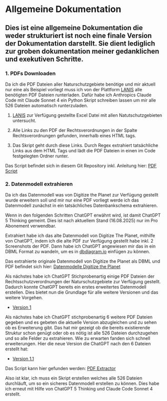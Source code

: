 # Allgemeine Dokumentation

## Dies ist eine allgemeine Dokumentation die weder strukturiert ist noch eine finale Version der Dokumentation darstellt. Sie dient lediglich zur groben dokumentation meiner gedanklichen und exekutiven Schritte.

### 1. PDFs Downloaden

Da ich die PDF Dateien aller Naturschutzgebiete benötige und mir aktuell nur eine als Beispiel vorliegt muss ich von der Plattform [LANIS](https://geodaten.naturschutz.rlp.de/kartendienste_naturschutz/index.php) alle benötigten PDF Dateien runterladen. Dafür habe ich Anthropics Claude Code mit Claude Sonnet 4 ein Python Skript schreiben lassen um mir alle 526 Dateien automatisch runterzuladen. 

1. [LANIS](https://geodaten.naturschutz.rlp.de/kartendienste_naturschutz/index.php) zur Verfügung gestellte Excel Datei mit allen Natutschutzgebieten untersucht. 

2. Alle Links zu den PDF der Rechtsverordnungen in der Spalte Rechtsverordnungen gefunden, innerhalb eines HTML tags. 

3. Das Skript geht durch diese Links. Durch Regex extrahiert tatsächliche Links aus dem HTML Tags und lädt die PDF Dateien in einen im Code festgelegten Ordner runter.

Das Script befindet sich in diesem Git Repository inkl. Anleitung hier: [PDF Script](https://github.com/kerimala/MKUEMRLP/tree/main/scripts/linkDownloadScript)

### 2. Datenmodell extrahieren

Da ich das Datenmodell was von Digitize the Planet zur Verfügung gestellt wurde erweitern soll und mir nur eine PDF vorliegt werde ich das Datenmodell zunächst in ein tatsächliches Datenbankschema extrahieren.

Wenn in den folgenden Schritten ChatGPT erwähnt wird, ist damit ChatGPT 5 Thinking gemeint. Dies ist nach aktuellem Stand (16.08.2025) nur im Pro Abonement verwendbar. 

Extrahiert habe ich das alte Datenmodell von Digitize The Planet, mithilfe von ChatGPT, indem ich die alte PDF zur Verfügung  gestellt habe inkl. 2 Screenshots der PDF. Dann habe ich ChatGPT angewiesen mir das in ein DBML Format zu wandeln, um es in [dbdiagram.io](dbdiagram.io) einfügen zu können.

Das extrahierte originale Datenmodell von Digitize the Planet als DBML und PDF befindet sich hier: [Datenmodelle Digitize the Planet](https://github.com/kerimala/MKUEMRLP/tree/main/datenmodelle/digitizeThePlanet/)

Als nächstes habe ich ChatGPT Stichprobenartig einige PDF Dateien der Rechtsschutzverordnungen der Naturschutzgebiete zur Verfügung gestellt. 
Dadurch konnte ChatGPT bereits ein erstes erweitertes Datenmodell erstellen.
Dies bietet nun die Grundlage für alle weitere Versionen und das weitere Vorgehen.

- [Version 1](https://github.com/kerimala/MKUEMRLP/blob/main/datenmodelle/nsgVersionen/NSGv1.dbml)

Als nächstes habe ich ChatGPT stichprobenartig 6 weitere PDF Dateien gegeben und es gebeten die aktuelle Version abzugleichen und zu sehen ob es Erweiterung gibt. 
Das hat mir gezeigt ob die bereits existierende Struktur schon genügt oder ob es nötig ist alle 526 Dateien durchzugehen und so alle Felder zu extrahieren. 
Wie zu erwarten fanden sich schnell erweiterungen. Hier die neue Version die ChatGPT nach den 6 Dateien erstellt hat:

- [Version 1.1](https://github.com/kerimala/MKUEMRLP/blob/main/datenmodelle/nsgVersionen/NSGv1.1.dbml)


Das Script kann hier gefunden werden: [PDF Extractor](https://github.com/kerimala/MKUEMRLP/tree/main/scripts/pdfExtractor)

Also ist klar, ich muss ein Skript erstellen welches alle 526 Dateien durchläuft, um so ein sicheres Datenmodell erstellen zu können. Dies habe ich erneut mit Hilfe von ChatGPT 5 Thinking und Claude Code Sonnet 4 erstellt.




